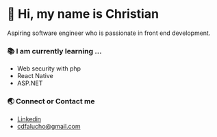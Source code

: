 # 👋 Hi, my name is Christian  
Aspiring software engineer who is passionate in front end development.



### 📚 I am currently learning ...

- Web security with php
- React Native
- ASP.NET


### 🌏 Connect or Contact me 

- [Linkedin](https://www.linkedin.com/in/cdfalucho/)
- cdfalucho@gmail.com





